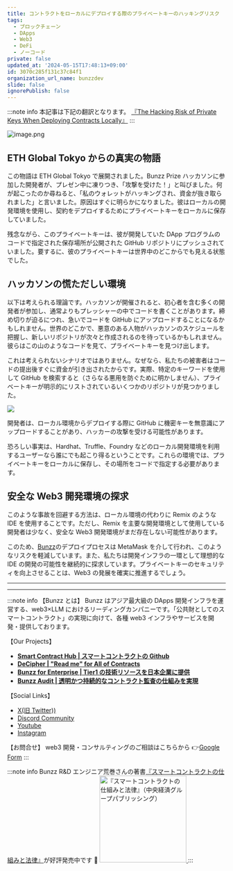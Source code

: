 ```yaml
---
title: コントラクトをローカルにデプロイする際のプライベートキーのハッキングリスク
tags:
  - ブロックチェーン
  - DApps
  - Web3
  - DeFi
  - ノーコード
private: false
updated_at: '2024-05-15T17:48:13+09:00'
id: 3070c285f131c37c84f1
organization_url_name: bunzzdev
slide: false
ignorePublish: false
---
```


:::note info
本記事は下記の翻訳となります。
[『The Hacking Risk of Private Keys When Deploying Contracts Locally』](https://blog.bunzz.dev/the-hacking-risk-of-private-keys-when-deploying-contracts-locally/)
:::

![image.png](https://qiita-image-store.s3.ap-northeast-1.amazonaws.com/0/1926720/632917ee-a8c4-7982-712c-90cd8532f8b3.png)

## ETH Global Tokyo からの真実の物語

この物語は ETH Global Tokyo で展開されました。Bunzz Prize ハッカソンに参加した開発者が、プレゼン中に凍りつき、「攻撃を受けた！」と叫びました。何が起こったのか尋ねると、「私のウォレットがハッキングされ、資金が抜き取られました」と言いました。原因はすぐに明らかになりました。彼はローカルの開発環境を使用し、契約をデプロイするためにプライベートキーをローカルに保存していました。

残念ながら、このプライベートキーは、彼が開発していた DApp プログラムのコードで指定された保存場所が公開された GitHub リポジトリにプッシュされていました。要するに、彼のプライベートキーは世界中のどこからでも見える状態でした。

## ハッカソンの慌ただしい環境

以下は考えられる理論です。ハッカソンが開催されると、初心者を含む多くの開発者が参加し、通常よりもプレッシャーの中でコードを書くことがあります。締め切りが迫るにつれ、急いでコードを GitHub にアップロードすることになるかもしれません。世界のどこかで、悪意のある人物がハッカソンのスケジュールを把握し、新しいリポジトリが次々と作成されるのを待っているかもしれません。彼らはこの山のようなコードを見て、プライベートキーを見つけ出します。

これは考えられないシナリオではありません。なぜなら、私たちの被害者はコードの提出後すぐに資金が引き出されたからです。実際、特定のキーワードを使用して GitHub を検索すると（さらなる悪用を防ぐために明かしません）、プライベートキーが明示的にリストされているいくつかのリポジトリが見つかりました。

![](https://super-translator.inaridiy.workers.dev/assets/image/a7c1eeaa-3a26-4ca4-a56d-7b0429a22364)

開発者は、ローカル環境からデプロイする際に GitHub に機密キーを無意識にアップロードすることがあり、ハッカーの攻撃を受ける可能性があります。

恐ろしい事実は、Hardhat、Truffle、Foundry などのローカル開発環境を利用するユーザーなら誰にでも起こり得るということです。これらの環境では、プライベートキーをローカルに保存し、その場所をコードで指定する必要があります。

## 安全な Web3 開発環境の探求

このような事故を回避する方法は、ローカル環境の代わりに Remix のような IDE を使用することです。ただし、Remix を主要な開発環境として使用している開発者は少なく、安全な Web3 開発環境がまだ存在しない可能性があります。

このため、[Bunzz](https://bunzz.dev/)のデプロイプロセスは MetaMask を介して行われ、このようなリスクを軽減しています。また、私たちは開発インフラの一環として理想的な IDE の開発の可能性を継続的に探求しています。プライベートキーのセキュリティを向上させることは、Web3 の発展を確実に推進するでしょう。

---

---

:::note info
【Bunzz とは】
Bunzz はアジア最大級の DApps 開発インフラを運営する、web3×LLM におけるリーディングカンパニーです。「公共財としてのスマートコントラクト」の実現に向けて、各種 web3 インフラやサービスを開発・提供しております。

【Our Projects】

- **[Smart Contract Hub | スマートコントラクトの Github](https://www.bunzz.dev/)**
- **[DeCipher | "Read me" for All of Contracts](https://www.bunzz.dev/decipher)**
- **[Bunzz for Enterprise | Tier1 の技術リソースを日本企業に提供](https://enterprise.bunzz.dev/ja)**
- **[Bunzz Audit | 透明かつ持続的なコントラクト監査の仕組みを実現](hhttps://www.bunzz.dev/audit)**

【Social Links】

- [X(旧 Twitter))](https://twitter.com/BunzzDev)
- [Discord Community](https://t.co/6hHgssJdvW)
- [Youtube](https://www.youtube.com/@bunzzdev)
- [Instagram](https://www.instagram.com/bunzzdev/)

【お問合せ】
web3 開発・コンサルティングのご相談はこちらから 👉[Google Form](https://forms.gle/4tgQjWSw2MMMZW6E6)
:::

:::note info
Bunzz R&D エンジニア荒巻さんの著書[『スマートコントラクトの仕組みと法律』](https://amzn.to/3V03sNH)が好評発売中です 📕
<a href="https://amzn.to/3V03sNH" rel="nofollow" referrerpolicy="no-referrer-when-downgrade">
<img
    src="https://m.media-amazon.com/images/I/81wopoZ1K4L._SY522_.jpg"
    alt="『スマートコントラクトの仕組みと法律』（中央経済グループパブリッシング）"
    width="200px"
    height="auto"
    Style="border: 0px;"
  />
</a>
:::
